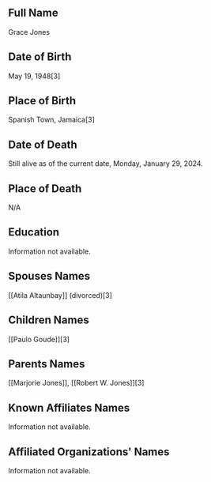 ## Full Name
Grace Jones

## Date of Birth
May 19, 1948[3]

## Place of Birth
Spanish Town, Jamaica[3]

## Date of Death
Still alive as of the current date, Monday, January 29, 2024.

## Place of Death
N/A

## Education
Information not available.

## Spouses Names
[[Atila Altaunbay]] (divorced)[3]

## Children Names
[[Paulo Goude]][3]

## Parents Names
[[Marjorie Jones]], [[Robert W. Jones]][3]

## Known Affiliates Names
Information not available.

## Affiliated Organizations' Names
Information not available.

